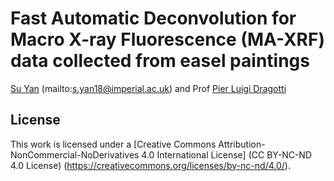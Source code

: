 # Fast Automatic Deconvolution for Macro X-ray Fluorescence (MA-XRF) data collected from easel paintings

[Su Yan](https://profiles.imperial.ac.uk/s.yan18) (mailto:s.yan18@imperial.ac.uk) and Prof [Pier Luigi Dragotti](https://www.commsp.ee.ic.ac.uk/%7Epld/)

## License

This work is licensed under a [Creative Commons Attribution-NonCommercial-NoDerivatives 4.0 International License] (CC BY-NC-ND 4.0 License) (https://creativecommons.org/licenses/by-nc-nd/4.0/).
